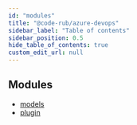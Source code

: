 ```yaml
---
id: "modules"
title: "@code-rub/azure-devops"
sidebar_label: "Table of contents"
sidebar_position: 0.5
hide_table_of_contents: true
custom_edit_url: null
---
```


## Modules

- [models](modules/models)
- [plugin](modules/plugin)
